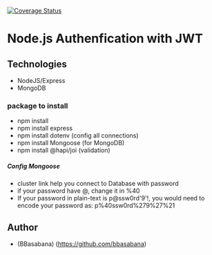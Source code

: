 [![Coverage Status](https://coveralls.io/repos/github/bbasabana/nodeAuthJWT/badge.svg?branch=master)](https://coveralls.io/github/bbasabana/nodeAuthJWT?branch=master)

# Node.js Authenfication with JWT 
## Technologies
- NodeJS/Express
- MongoDB

### package to install
- npm install
- npm install express
- npm install dotenv (config all connections)
- npm install Mongoose (for MongoDB)
- npm install @hapi/joi (validation)

##### Config Mongoose
- cluster link help you connect to Database with password
- if your password have @, change it in %40
- If your password in plain-text is p@ssw0rd'9'!, you would need to encode your password as: p%40ssw0rd%279%27%21

## Author
- (BBasabana) (https://github.com/bbasabana)